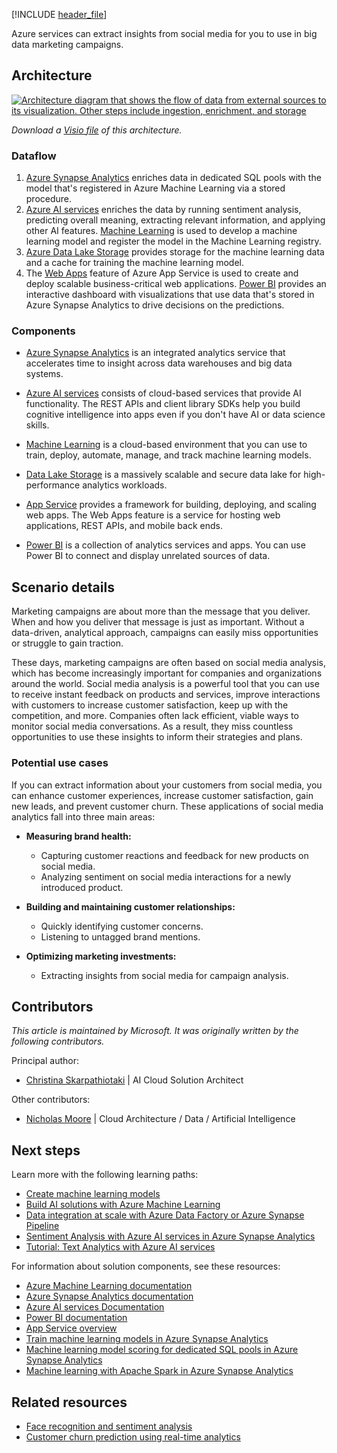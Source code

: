 [!INCLUDE [header_file](../../../includes/sol-idea-header.md)]

Azure services can extract insights from social media for you to use in big data marketing campaigns.

## Architecture

[ ![Architecture diagram that shows the flow of data from external sources to its visualization. Other steps include ingestion, enrichment, and storage](_images/optimize-marketing-with-machine-learning.svg)](_images/optimize-marketing-with-machine-learning.svg#lightbox)

*Download a [Visio file](https://arch-center.azureedge.net/optimize-marketing-with-machine-learning.vsdx) of this architecture.*

### Dataflow

1. [Azure Synapse Analytics][synapse-overview] enriches data in dedicated SQL pools with the model that's registered in Azure Machine Learning via a stored procedure.
1. [Azure AI services](/azure/cognitive-services/what-are-cognitive-services) enriches the data by running sentiment analysis, predicting overall meaning, extracting relevant information, and applying other AI features. [Machine Learning](/azure/machine-learning/overview-what-is-azure-machine-learning) is used to develop a machine learning model and register the model in the Machine Learning registry.
1. [Azure Data Lake Storage](/azure/storage/blobs/data-lake-storage-introduction) provides storage for the machine learning data and a cache for training the machine learning model.
1. The [Web Apps](/azure/app-service/overview) feature of Azure App Service is used to create and deploy scalable business-critical web applications. [Power BI][pbi-overview] provides an interactive dashboard with visualizations that use data that's stored in Azure Synapse Analytics to drive decisions on the predictions.

### Components

- [Azure Synapse Analytics](https://azure.microsoft.com/services/synapse-analytics) is an integrated analytics service that accelerates time to insight across data warehouses and big data systems.

- [Azure AI services](https://azure.microsoft.com/services/cognitive-services#api) consists of cloud-based services that provide AI functionality. The REST APIs and client library SDKs help you build cognitive intelligence into apps even if you don't have AI or data science skills.

- [Machine Learning](https://azure.microsoft.com/services/machine-learning) is a cloud-based environment that you can use to train, deploy, automate, manage, and track machine learning models.

- [Data Lake Storage](https://azure.microsoft.com/services/storage/data-lake-storage) is a massively scalable and secure data lake for high-performance analytics workloads.

- [App Service](/azure/well-architected/service-guides/app-service-web-apps) provides a framework for building, deploying, and scaling web apps. The Web Apps feature is a service for hosting web applications, REST APIs, and mobile back ends.

- [Power BI](https://powerbi.microsoft.com) is a collection of analytics services and apps. You can use Power BI to connect and display unrelated sources of data.

## Scenario details

Marketing campaigns are about more than the message that you deliver. When and how you deliver that message is just as important. Without a data-driven, analytical approach, campaigns can easily miss opportunities or struggle to gain traction.

These days, marketing campaigns are often based on social media analysis, which has become increasingly important for companies and organizations around the world. Social media analysis is a powerful tool that you can use to receive instant feedback on products and services, improve interactions with customers to increase customer satisfaction, keep up with the competition, and more. Companies often lack efficient, viable ways to monitor social media conversations. As a result, they miss countless opportunities to use these insights to inform their strategies and plans.

### Potential use cases

If you can extract information about your customers from social media, you can enhance customer experiences, increase customer satisfaction, gain new leads, and prevent customer churn. These applications of social media analytics fall into three main areas:

- **Measuring brand health:**

  - Capturing customer reactions and feedback for new products on social media.
  - Analyzing sentiment on social media interactions for a newly introduced product.

- **Building and maintaining customer relationships:**

  - Quickly identifying customer concerns.
  - Listening to untagged brand mentions.

- **Optimizing marketing investments:**

  - Extracting insights from social media for campaign analysis.

## Contributors

*This article is maintained by Microsoft. It was originally written by the following contributors.*

Principal author:

- [Christina Skarpathiotaki](https://www.linkedin.com/in/christinaskarpathiotaki) | AI Cloud Solution Architect

Other contributors:

- [Nicholas Moore](https://www.linkedin.com/in/nicholas-moore) | Cloud Architecture / Data / Artificial Intelligence

## Next steps

Learn more with the following learning paths:

- [Create machine learning models][ms-learn-create-ml]
- [Build AI solutions with Azure Machine Learning][ms-learn-build-ai-solutions]
- [Data integration at scale with Azure Data Factory or Azure Synapse Pipeline][ms-learn-synapse-data-integration]
- [Sentiment Analysis with Azure AI services in Azure Synapse Analytics](/azure/synapse-analytics/machine-learning/tutorial-cognitive-services-sentiment)
- [Tutorial: Text Analytics with Azure AI services](/azure/synapse-analytics/machine-learning/tutorial-text-analytics-use-mmlspark)

For information about solution components, see these resources:

- [Azure Machine Learning documentation][aml-docs]
- [Azure Synapse Analytics documentation][synapse-docs]
- [Azure AI services Documentation](/azure/cognitive-services)
- [Power BI documentation][pbi-docs]
- [App Service overview](/azure/app-service/overview)
- [Train machine learning models in Azure Synapse Analytics][apache-spark-machine-learning-training]
- [Machine learning model scoring for dedicated SQL pools in Azure Synapse Analytics][tutorial-sql-pool-model-scoring-wizard]
- [Machine learning with Apache Spark in Azure Synapse Analytics](/azure/synapse-analytics/spark/apache-spark-machine-learning-concept)

## Related resources

- [Face recognition and sentiment analysis](../../example-scenario/ai/nifi-sentiment-analysis-face-recognition.yml)
- [Customer churn prediction using real-time analytics](./customer-churn-prediction.yml)

<!-- links -->
[synapse-docs]: /azure/synapse-analytics
[aml-docs]: /azure/machine-learning
[pbi-docs]: /power-bi
[synapse-overview]: /azure/synapse-analytics/overview-what-is
[aml-overview]: /azure/machine-learning/overview-what-is-azure-ml
[apache-spark-machine-learning-training]: /azure/synapse-analytics/spark/apache-spark-machine-learning-training
[tutorial-sql-pool-model-scoring-wizard]: /azure/synapse-analytics/machine-learning/tutorial-sql-pool-model-scoring-wizard
[pbi-overview]: /power-bi/fundamentals/power-bi-overview
[ms-learn-create-ml]: /training/paths/create-machine-learn-models
[ms-learn-build-ai-solutions]: /training/paths/build-ai-solutions-with-azure-ml-service
[ms-learn-synapse-data-integration]: /training/paths/data-integration-scale-azure-data-factory

